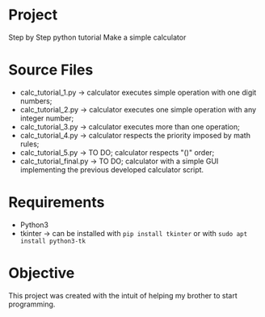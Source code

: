 # Project
Step by Step python tutorial
Make a simple calculator

# Source Files
- calc_tutorial_1.py -> calculator executes simple operation with one digit numbers;
- calc_tutorial_2.py -> calculator executes one simple operation with any integer number;
- calc_tutorial_3.py -> calculator executes more than one operation;
- calc_tutorial_4.py -> calculator respects the priority imposed by math rules;
- calc_tutorial_5.py -> TO DO; calculator respects "()" order;
- calc_tutorial_final.py -> TO DO; calculator with a simple GUI implementing the previous developed calculator script.

# Requirements
- Python3
- tkinter -> can be installed with `pip install tkinter` or with `sudo apt install python3-tk`

# Objective
This project was created with the intuit of helping my brother to start programming.

